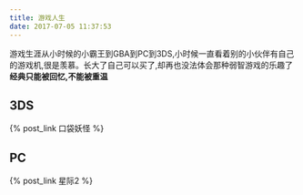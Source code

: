 ```yaml
---
title: 游戏人生
date: 2017-07-05 11:37:53
---
```

游戏生涯从小时候的小霸王到GBA到PC到3DS,小时候一直看着别的小伙伴有自己的游戏机,很是羡慕。长大了自己可以买了,却再也没法体会那种弱智游戏的乐趣了
**经典只能被回忆,不能被重温**
## 3DS
{% post_link 口袋妖怪 %}  <br>
## PC
{% post_link 星际2 %}  <br>
